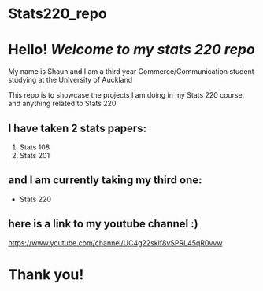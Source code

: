 # Stats220_repo

# **Hello!** _Welcome to my stats 220 repo_

My name is Shaun and I am a third year Commerce/Communication student studying at the University of Auckland

This repo is to showcase the projects I am doing in my Stats 220 course, and anything related to Stats 220

## I have taken 2 stats papers:

1. Stats 108
2. Stats 201

## and I am currently taking my third one:

* Stats 220

## here is a link to my youtube channel :)

https://www.youtube.com/channel/UC4g22sklf8vSPRL45qR0vvw

# **Thank you!**


